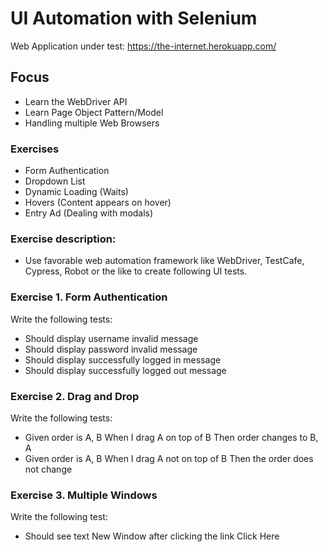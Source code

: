 # UI Automation with Selenium

Web Application under test: https://the-internet.herokuapp.com/  

## Focus
- Learn the WebDriver API
- Learn Page Object Pattern/Model
- Handling multiple Web Browsers

### Exercises
- Form Authentication
- Dropdown List
- Dynamic Loading (Waits)
- Hovers (Content appears on hover)
- Entry Ad (Dealing with modals)

### Exercise description:
- Use favorable web automation framework like WebDriver, TestCafe, Cypress, Robot or the like to create following UI tests.

### Exercise 1. Form Authentication
 Write the following tests:
- Should display username invalid message
- Should display password invalid message
- Should display successfully logged in message
- Should display successfully logged out message

### Exercise 2. Drag and Drop
Write the following tests:
- Given order is A, B When I drag A on top of B Then order changes to B, A
- Given order is A, B When I drag A not on top of B Then the order does not change

### Exercise 3. Multiple Windows
Write the following test:
- Should see text New Window after clicking the link Click Here
